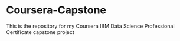 # Coursera-Capstone
This is the repository for my Coursera IBM Data Science Professional Certificate capstone project
